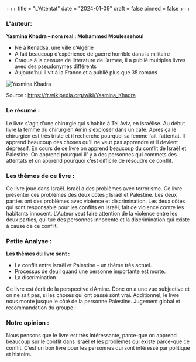 +++
title = "L’Attentat"
date = "2024-01-09"
draft = false
pinned = false
+++
### L'auteur:

**Yasmina Khadra – nom real : Mohammed Moulessehoul**

* Né à Kenadsa, une ville d’Algérie
* A fait beaucoup d’expérience de guerre horrible dans la militaire
* Craque à la censure de littérature de l’armée, il a publié multiples livres avec des pseudonymes différents 
* Aujourd’hui il vit à la France et a publié plus que 35 romans

![Yasmina Khadra](https://upload.wikimedia.org/wikipedia/commons/a/a2/Yasmina_Khadra_2014.jpg)

Source : <https://fr.wikipedia.org/wiki/Yasmina_Khadra>

### Le résumé :

Le livre s'agit d'une chirurgie qui s'habite à Tel Aviv, en israélise. Au début livre la femme du chirurgien Amin s'exploser dans un café. Après ça le chirurgien est très triste et il recherche pourquoi sa femme fait l'attentat. Il apprend beaucoup des choses qu'il ne veut pas apprendre et il devient dépressif. En cours de ce livre on apprend beaucoup du conflit de Israël et Palestine. On apprend pourquoi il' y a des personnes qui commets des attentats et on apprend pourquoi c’est difficile de résoudre ce conflit.

### Les thèmes de ce livre :

Ce livre joue dans Israël. Israël a des problèmes avec terrorisme. Ce livre présenter ces problèmes des deux côtes ; Israël et Palestine. Les deux parties ont des problèmes avec violence et discrimination. Les deux côtes qui sont responsable pour les conflits en Israël, fait de violence contre les habitants innocent. L'Auteur veut faire attention de la violence entre les deux parties, qui tue des personnes innocente et la discrimination qui existe à cause de ce conflit. 

### Petite Analyse :

**Les thèmes du livre sont :**

* Le conflit entre Israël et Palestine – un thème très actuel.
* Processus de deuil quand une personne importante est morte. 
* La discrimination

Ce livre est écrit de la perspective d’Amine. Donc on a une vue subjective et on ne sait pas, si les choses qui ont passé sont vrai. Additionnel, le livre nous monte jusque le côté de la personne Palestine. 
Jugement global et recommandation du groupe :

### Notre opinion :

Nous pensons que le livre est très intéressante, parce-que on apprend beaucoup sur le conflit dans Israël et les problèmes qui existe parce-que ce conflit. C’est un bon livre pour les personnes qui sont intéressé par politique et histoire.